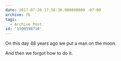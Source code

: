 ```yaml
---
date: 2017-07-20 17:58:30.000000000 -07:00
archive: fb
tags: 
  - Archive Post
id: '1500598710'
---
```


On this day 48 years ago we put a man on the moon. 

And then we forgot how to do it.
